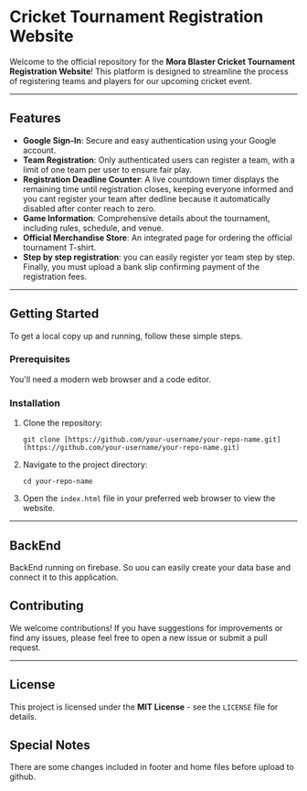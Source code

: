 # Cricket Tournament Registration Website

Welcome to the official repository for the **Mora Blaster Cricket Tournament Registration Website**! This platform is designed to streamline the process of registering teams and players for our upcoming cricket event.

---

## Features

* **Google Sign-In**: Secure and easy authentication using your Google account.
* **Team Registration**: Only authenticated users can register a team, with a limit of one team per user to ensure fair play.
* **Registration Deadline Counter**: A live countdown timer displays the remaining time until registration closes, keeping everyone informed and you cant register your team after dedline because it automatically disabled after conter reach to zero.
* **Game Information**: Comprehensive details about the tournament, including rules, schedule, and venue.
* **Official Merchandise Store**: An integrated page for ordering the official tournament T-shirt.
* **Step by step registration**: you can easily register yor team step by step. Finally, you must upload a bank slip confirming payment of the registration fees.

---

## Getting Started

To get a local copy up and running, follow these simple steps.

### Prerequisites

You'll need a modern web browser and a code editor.

### Installation

1.  Clone the repository:
    ```
    git clone [https://github.com/your-username/your-repo-name.git](https://github.com/your-username/your-repo-name.git)
    ```
2.  Navigate to the project directory:
    ```
    cd your-repo-name
    ```
3.  Open the `index.html` file in your preferred web browser to view the website.

---
## BackEnd 

BackEnd running on firebase. So uou can easily create your data base and connect it to this application.

## Contributing

We welcome contributions! If you have suggestions for improvements or find any issues, please feel free to open a new issue or submit a pull request.

---

## License

This project is licensed under the **MIT License** - see the `LICENSE` file for details.

## Special Notes

There are some changes included in footer and home files before upload to github.


